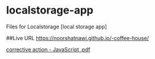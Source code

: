 # localstorage-app

Files for Localstorage [local storage app]

##Live URL  https://noorshatnawi.github.io/-coffee-house/

[corrective action - JavaScript .pdf](https://github.com/NOORshatnawi/-coffee-house/files/9472909/corrective.action.-.JavaScript.pdf)
